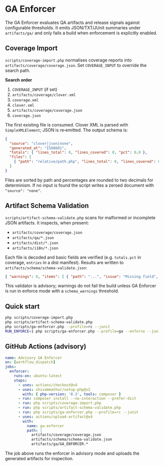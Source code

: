 # GA Enforcer

The GA Enforcer evaluates QA artifacts and release signals against configurable
thresholds. It emits JSON/TXT/JUnit summaries under `artifacts/ga/` and only
fails a build when enforcement is explicitly enabled.

## Coverage Import

`scripts/coverage-import.php` normalises coverage reports into
`artifacts/coverage/coverage.json`. Set `COVERAGE_INPUT` to override the
search path.

**Search order**

1. `COVERAGE_INPUT` (if set)
2. `artifacts/coverage/clover.xml`
3. `coverage.xml`
4. `clover.xml`
5. `artifacts/coverage/coverage.json`
6. `coverage.json`

The first existing file is consumed. Clover XML is parsed with
`SimpleXMLElement`; JSON is re‑emitted. The output schema is:

```json
{
  "source": "clover|json|none",
  "generated_at": "ISO8601",
  "totals": { "lines_total": 0, "lines_covered": 0, "pct": 0.0 },
  "files": [
    { "path": "relative/path.php", "lines_total": 0, "lines_covered": 0, "pct": 0.0 }
  ]
}
```

Files are sorted by path and percentages are rounded to two decimals for
determinism. If no input is found the script writes a zeroed document with
`"source": "none"`.

## Artifact Schema Validation

`scripts/artifact-schema-validate.php` scans for malformed or incomplete JSON
artifacts. It inspects, when present:

* `artifacts/coverage/coverage.json`
* `artifacts/qa/*.json`
* `artifacts/dist/*.json`
* `artifacts/i18n/*.json`

Each file is decoded and basic fields are verified (e.g. `totals.pct` in
coverage, `entries` in a dist manifest). Results are written to
`artifacts/schema/schema-validate.json`:

```json
{ "warnings": 0, "items": [ { "path": "...", "issue": "Missing field", "field": "totals.pct" } ] }
```

This validator is advisory; warnings do not fail the build unless GA Enforcer is
run in enforce mode with a `schema_warnings` threshold.

## Quick start

```bash
php scripts/coverage-import.php
php scripts/artifact-schema-validate.php
php scripts/ga-enforcer.php --profile=rc --junit
RUN_ENFORCE=1 php scripts/ga-enforcer.php --profile=ga --enforce --junit
```

## GitHub Actions (advisory)

```yaml
name: Advisory GA Enforcer
on: [workflow_dispatch]
jobs:
  enforcer:
    runs-on: ubuntu-latest
    steps:
      - uses: actions/checkout@v4
      - uses: shivammathur/setup-php@v2
        with: { php-version: '8.3', tools: composer }
      - run: composer install --no-interaction --prefer-dist
      - run: php scripts/coverage-import.php
      - run: php scripts/artifact-schema-validate.php
      - run: php scripts/ga-enforcer.php --profile=rc --junit
      - uses: actions/upload-artifact@v4
        with:
          name: ga-enforcer
          path: |
            artifacts/coverage/coverage.json
            artifacts/schema/schema-validate.json
            artifacts/ga/GA_ENFORCER.*
```

The job above runs the enforcer in advisory mode and uploads the generated
artifacts for inspection.

